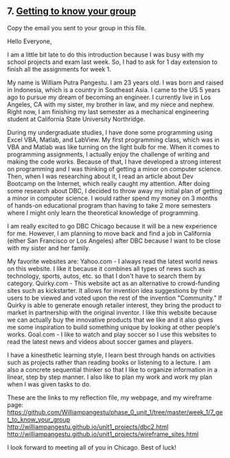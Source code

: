 ## 7. [Getting to know your group](7_get_to_know_your_group/readme.md)

Copy the email you sent to your group in this file.

Hello Everyone,

I am a little bit late to do this introduction because I was busy with my school projects and exam last week. So, I had to ask for 1 day extension to finish all the assignments for week 1. 

My name is William Putra Pangestu. I am 23 years old. I was born and raised in Indonesia, which is a country in Southeast Asia. I came to the US 5 years ago to pursue my dream of becoming an engineer. I currently live in Los Angeles, CA with my sister, my brother in law, and my niece and nephew. Right now, I am finishing my last semester as a mechanical engineering student at California State University Northridge.

During my undergraduate studies, I have done some programming using Excel VBA, Matlab, and LabView. My first programming class, which was in VBA and Matlab was like turning on the light bulb for me. When it comes to programming assignments, I actually enjoy the challenge of writing and making the code works. Because of that, I have developed a strong interest on programming and I was thinking of getting a minor on computer science. Then, when I was researching about it, I read an article about Dev Bootcamp on the Internet, which really caught my attention. After doing some research about DBC, I decided to throw away my initial plan of getting a minor in computer science. I would rather spend my money on 3 months of hands-on educational program than having to take 2 more semesters where I might only learn the theoretical knowledge of programming. 

I am really excited to go DBC Chicago because it will be a new experience for me. However, I am planning to move back and find a job in California (either San Francisco or Los Angeles) after DBC because I want to be close with my sister and her family. 

My favorite websites are:
Yahoo.com - I always read the latest world news on this website. I like it because it combines all types of news such as technology, sports, autos, etc. so that I don't have to search them by category.
Quirky.com - This website act as an alternative to crowd-funding sites such as kickstarter. It allows for invention idea suggestions by their users to be viewed and voted upon the rest of the invention "Community." If Quirky is able to generate enough retailer interest, they bring the product to market in partnership with the original inventor. I like this website because we can actually buy the innovative products that we like and it also gives me some inspiration to build something unique by looking at other people's works.
Goal.com - I like to watch and play soccer so I use this websites to read the latest news and videos about soccer games and players.

I have a kinesthetic learning style, I learn best through hands on activities such as projects rather than reading books or listening to a lecture. I am also a concrete sequential thinker so that I like to organize information in a linear, step by step manner. I also like to plan my work and work my plan when I was given tasks to do.

These are the links to my reflection file, my webpage, and my wireframe page:
https://github.com/Williampangestu/phase_0_unit_1/tree/master/week_1/7_get_to_know_your_group
http://williampangestu.github.io/unit1_projects/dbc2.html
http://williampangestu.github.io/unit1_projects/wireframe_sites.html

I look forward to meeting all of you in Chicago. Best of luck!
